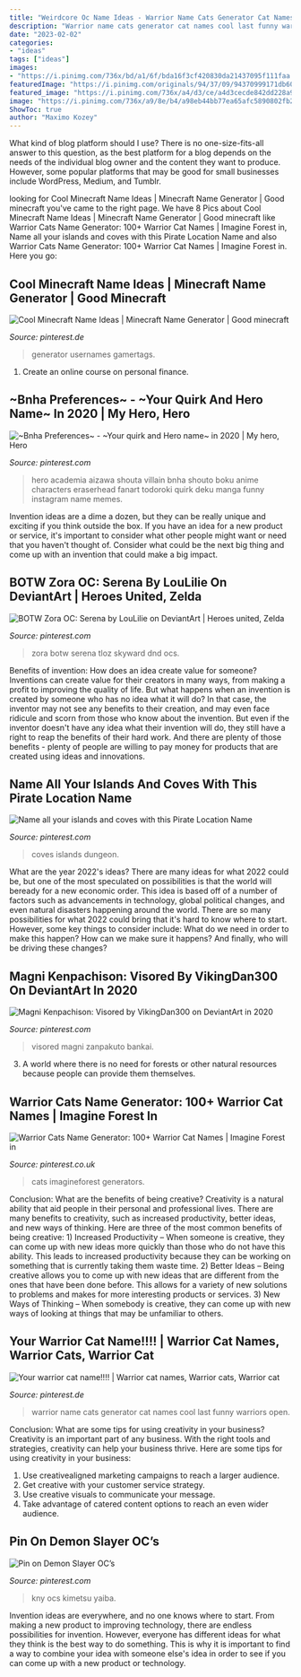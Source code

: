 ```yaml
---
title: "Weirdcore Oc Name Ideas - Warrior Name Cats Generator Cat Names Cool Last Funny Warriors Open"
description: "Warrior name cats generator cat names cool last funny warriors open"
date: "2023-02-02"
categories:
- "ideas"
tags: ["ideas"]
images:
- "https://i.pinimg.com/736x/bd/a1/6f/bda16f3cf420830da21437095f111faa.jpg"
featuredImage: "https://i.pinimg.com/originals/94/37/09/94370999171db609c55b0b756d294392.jpg"
featured_image: "https://i.pinimg.com/736x/a4/d3/ce/a4d3cecde842dd228a96f0fe70e7df50.jpg"
image: "https://i.pinimg.com/736x/a9/8e/b4/a98eb44bb77ea65afc5890802fb24908.jpg"
ShowToc: true
author: "Maximo Kozey"
---
```



What kind of blog platform should I use?
There is no one-size-fits-all answer to this question, as the best platform for a blog depends on the needs of the individual blog owner and the content they want to produce. However, some popular platforms that may be good for small businesses include WordPress, Medium, and Tumblr.

	

		
looking for Cool Minecraft Name Ideas | Minecraft Name Generator | Good minecraft you've came to the right page. We have 8 Pics about Cool Minecraft Name Ideas | Minecraft Name Generator | Good minecraft like Warrior Cats Name Generator: 100+ Warrior Cat Names | Imagine Forest in, Name all your islands and coves with this Pirate Location Name and also Warrior Cats Name Generator: 100+ Warrior Cat Names | Imagine Forest in. Here you go:
		
    
## Cool Minecraft Name Ideas | Minecraft Name Generator | Good Minecraft

<img loading=lazy src="https://i.pinimg.com/originals/94/37/09/94370999171db609c55b0b756d294392.jpg" onerror="this.onerror=null;this.src='https://tse4.mm.bing.net/th?id=OIP.liVW4jZ8ASKpqMDmrrfGHwHaLG&amp;pid=15.1';" alt="Cool Minecraft Name Ideas | Minecraft Name Generator | Good minecraft">

_Source: pinterest.de_

>generator usernames gamertags. 

	

1. Create an online course on personal finance.

    
## ~Bnha Preferences~ - ~Your Quirk And Hero Name~ In 2020 | My Hero, Hero

<img loading=lazy src="https://i.pinimg.com/736x/a6/39/2e/a6392e5a4b7ec73753a99ab91bf08395.jpg" onerror="this.onerror=null;this.src='https://tse4.mm.bing.net/th?id=OIP.9FPQvoguElpAW0USgKGTbwHaHX&amp;pid=15.1';" alt="~Bnha Preferences~ - ~Your quirk and Hero name~ in 2020 | My hero, Hero">

_Source: pinterest.com_

>hero academia aizawa shouta villain bnha shouto boku anime characters eraserhead fanart todoroki quirk deku manga funny instagram name memes. 

	

Invention ideas are a dime a dozen, but they can be really unique and exciting if you think outside the box. If you have an idea for a new product or service, it's important to consider what other people might want or need that you haven't thought of. Consider what could be the next big thing and come up with an invention that could make a big impact.

    
## BOTW Zora OC: Serena By LouLilie On DeviantArt | Heroes United, Zelda

<img loading=lazy src="https://i.pinimg.com/736x/a9/8e/b4/a98eb44bb77ea65afc5890802fb24908.jpg" onerror="this.onerror=null;this.src='https://tse1.mm.bing.net/th?id=OIP.XNVfmE6hsmmC_sEiSmBVuAHaK0&amp;pid=15.1';" alt="BOTW Zora OC: Serena by LouLilie on DeviantArt | Heroes united, Zelda">

_Source: pinterest.com_

>zora botw serena tloz skyward dnd ocs. 

	

Benefits of invention: How does an idea create value for someone?
Inventions can create value for their creators in many ways, from making a profit to improving the quality of life. But what happens when an invention is created by someone who has no idea what it will do? In that case, the inventor may not see any benefits to their creation, and may even face ridicule and scorn from those who know about the invention. But even if the inventor doesn't have any idea what their invention will do, they still have a right to reap the benefits of their hard work. And there are plenty of those benefits - plenty of people are willing to pay money for products that are created using ideas and innovations.

    
## Name All Your Islands And Coves With This Pirate Location Name

<img loading=lazy src="https://i.pinimg.com/736x/1a/e3/33/1ae3334cd968b3d42a451869337ec4d3.jpg" onerror="this.onerror=null;this.src='https://tse4.mm.bing.net/th?id=OIP.kqufICBn0h5sc3ZEH8q6awHaKe&amp;pid=15.1';" alt="Name all your islands and coves with this Pirate Location Name">

_Source: pinterest.com_

>coves islands dungeon. 

	

What are the year 2022's ideas?
There are many ideas for what 2022 could be, but one of the most speculated on possibilities is that the world will beready for a new economic order. This idea is based off of a number of factors such as advancements in technology, global political changes, and even natural disasters happening around the world. There are so many possibilities for what 2022 could bring that it's hard to know where to start. However, some key things to consider include: What do we need in order to make this happen? How can we make sure it happens? And finally, who will be driving these changes?

    
## Magni Kenpachison: Visored By VikingDan300 On DeviantArt In 2020

<img loading=lazy src="https://i.pinimg.com/736x/bd/a1/6f/bda16f3cf420830da21437095f111faa.jpg" onerror="this.onerror=null;this.src='https://tse1.mm.bing.net/th?id=OIP.qHr4lb4EI4plkFjgbpsJlAHaGs&amp;pid=15.1';" alt="Magni Kenpachison: Visored by VikingDan300 on DeviantArt in 2020">

_Source: pinterest.com_

>visored magni zanpakuto bankai. 

	

3. A world where there is no need for forests or other natural resources because people can provide them themselves. 

    
## Warrior Cats Name Generator: 100+ Warrior Cat Names | Imagine Forest In

<img loading=lazy src="https://i.pinimg.com/736x/86/55/7c/86557cfa05eed1ba6d2a166906dd608b.jpg" onerror="this.onerror=null;this.src='https://tse3.mm.bing.net/th?id=OIP.WfED5Kh6j0JSqMqRnvwPngHaLG&amp;pid=15.1';" alt="Warrior Cats Name Generator: 100+ Warrior Cat Names | Imagine Forest in">

_Source: pinterest.co.uk_

>cats imagineforest generators. 

	

Conclusion: What are the benefits of being creative?
Creativity is a natural ability that aid people in their personal and professional lives. There are many benefits to creativity, such as increased productivity, better ideas, and new ways of thinking. Here are three of the most common benefits of being creative: 1) Increased Productivity – When someone is creative, they can come up with new ideas more quickly than those who do not have this ability. This leads to increased productivity because they can be working on something that is currently taking them waste time. 2) Better Ideas – Being creative allows you to come up with new ideas that are different from the ones that have been done before. This allows for a variety of new solutions to problems and makes for more interesting products or services. 3) New Ways of Thinking – When somebody is creative, they can come up with new ways of looking at things that may be unfamiliar to others.

    
## Your Warrior Cat Name!!!! | Warrior Cat Names, Warrior Cats, Warrior Cat

<img loading=lazy src="https://i.pinimg.com/736x/a4/d3/ce/a4d3cecde842dd228a96f0fe70e7df50.jpg" onerror="this.onerror=null;this.src='https://tse2.mm.bing.net/th?id=OIP.fbZ5kqEnMdPVSjjCqEBjJAHaNK&amp;pid=15.1';" alt="Your warrior cat name!!!! | Warrior cat names, Warrior cats, Warrior cat">

_Source: pinterest.de_

>warrior name cats generator cat names cool last funny warriors open. 

	

Conclusion: What are some tips for using creativity in your business?
Creativity is an important part of any business. With the right tools and strategies, creativity can help your business thrive. Here are some tips for using creativity in your business: 
1. Use creativealigned marketing campaigns to reach a larger audience.
2. Get creative with your customer service strategy.
3. Use creative visuals to communicate your message.
4. Take advantage of catered content options to reach an even wider audience.

    
## Pin On Demon Slayer OC’s

<img loading=lazy src="https://i.pinimg.com/736x/5f/a6/f8/5fa6f88cdffacbe2daf10af839ffadfe.jpg" onerror="this.onerror=null;this.src='https://tse3.mm.bing.net/th?id=OIP.mfMYqFJ5aC_x-JMS2Oni-wHaHa&amp;pid=15.1';" alt="Pin on Demon Slayer OC’s">

_Source: pinterest.com_

>kny ocs kimetsu yaiba. 

	

Invention ideas are everywhere, and no one knows where to start. From making a new product to improving technology, there are endless possibilities for invention. However, everyone has different ideas for what they think is the best way to do something. This is why it is important to find a way to combine your idea with someone else's idea in order to see if you can come up with a new product or technology.

